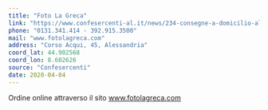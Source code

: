 ```yaml
---
title: "Foto La Greca"
link: "https://www.confesercenti-al.it/news/234-consegne-a-domicilio-alessandria-lista-aggiornata-al-26-marzo.html"
phone: "0131.341.414 - 392.915.3500"
mail: "www.fotolagreca.com"
address: "Corso Acqui, 45, Alessandria"
coord_lat: 44.902568
coord_lon: 8.602626
source: "Confesercenti"
date: 2020-04-04
---
```


Ordine online attraverso il sito www.fotolagreca.com

